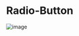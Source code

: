 # Radio-Button
![image](https://user-images.githubusercontent.com/80473048/138804319-78c04d6a-08a9-44c0-b6fe-e23024988396.png)
